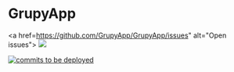 # GrupyApp

 <a href=https://github.com/GrupyApp/GrupyApp/issues" alt="Open issues">
        <img src="https://img.shields.io/bitbucket/issues-raw/arnauparrilla/GrupyApp" /></a>
 


<a href="https://github.com/badges/shields/compare/gh-pages...master">
        <img src="https://img.shields.io/github/commits-since/badges/shields/gh-pages?label=commits%20to%20be%20deployed"
            alt="commits to be deployed"></a>
